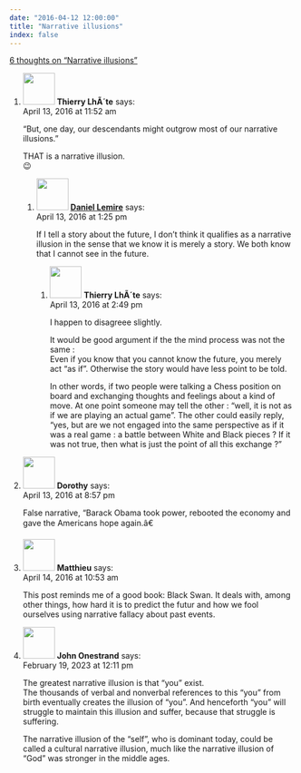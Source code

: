 ```yaml
---
date: "2016-04-12 12:00:00"
title: "Narrative illusions"
index: false
---
```


[6 thoughts on &ldquo;Narrative illusions&rdquo;](/lemire/blog/2016/04-12-narrative-illusions)

<ol class="comment-list">
<li id="comment-235678" class="comment even thread-even depth-1 parent">
<div class="comment-author vcard">
<img alt src="https://secure.gravatar.com/avatar/be05ceb8ad8e72bcc64ed98e4391e2fe?s=56&#038;d=mm&#038;r=g" srcset="https://secure.gravatar.com/avatar/be05ceb8ad8e72bcc64ed98e4391e2fe?s=112&#038;d=mm&#038;r=g 2x" class="avatar avatar-56 photo" height="56" width="56" decoding="async" /> <b class="fn">Thierry LhÃ´te</b> <span class="says">says:</span> </div>
<div class="comment-metadata"><time datetime="2016-04-13T11:52:11+00:00">April 13, 2016 at 11:52 am</time></a> </div>
<div class="comment-content">
<p>&ldquo;But, one day, our descendants might outgrow most of our narrative illusions.&rdquo;</p>
<p>THAT is a narrative illusion.<br/>
😉</p>
</div>
<ol class="children">
<li id="comment-235684" class="comment byuser comment-author-lemire bypostauthor odd alt depth-2 parent">
<div class="comment-author vcard">
<img alt src="https://secure.gravatar.com/avatar/2ca999bef9535950f5b84281a4dab006?s=56&#038;d=mm&#038;r=g" srcset="https://secure.gravatar.com/avatar/2ca999bef9535950f5b84281a4dab006?s=112&#038;d=mm&#038;r=g 2x" class="avatar avatar-56 photo" height="56" width="56" decoding="async" /> <b class="fn"><a href="https://lemire.me/en/" class="url" rel="ugc">Daniel Lemire</a></b> <span class="says">says:</span> </div>
<div class="comment-metadata"><time datetime="2016-04-13T13:25:58+00:00">April 13, 2016 at 1:25 pm</time></a> </div>
<div class="comment-content">
<p>If I tell a story about the future, I don&rsquo;t think it qualifies as a narrative illusion in the sense that we know it is merely a story. We both know that I cannot see in the future.</p>
</div>
<ol class="children">
<li id="comment-235688" class="comment even depth-3">
<div class="comment-author vcard">
<img alt src="https://secure.gravatar.com/avatar/be05ceb8ad8e72bcc64ed98e4391e2fe?s=56&#038;d=mm&#038;r=g" srcset="https://secure.gravatar.com/avatar/be05ceb8ad8e72bcc64ed98e4391e2fe?s=112&#038;d=mm&#038;r=g 2x" class="avatar avatar-56 photo" height="56" width="56" loading="lazy" decoding="async" /> <b class="fn">Thierry LhÃ´te</b> <span class="says">says:</span> </div>
<div class="comment-metadata"><time datetime="2016-04-13T14:49:11+00:00">April 13, 2016 at 2:49 pm</time></a> </div>
<div class="comment-content">
<p>I happen to disagreee slightly.</p>
<p>It would be good argument if the the mind process was not the same :<br/>
Even if you know that you cannot know the future, you merely act &ldquo;as if&rdquo;. Otherwise the story would have less point to be told.</p>
<p>In other words, if two people were talking a Chess position on board and exchanging thoughts and feelings about a kind of move. At one point someone may tell the other : &ldquo;well, it is not as if we are playing an actual game&rdquo;. The other could easily reply, &ldquo;yes, but are we not engaged into the same perspective as if it was a real game : a battle between White and Black pieces ? If it was not true, then what is just the point of all this exchange ?&rdquo;</p>
</div>
</li>
</ol>
</li>
</ol>
</li>
<li id="comment-235714" class="comment odd alt thread-odd thread-alt depth-1">
<div class="comment-author vcard">
<img alt src="https://secure.gravatar.com/avatar/daf4d621204214cb97e7453c44edfa3d?s=56&#038;d=mm&#038;r=g" srcset="https://secure.gravatar.com/avatar/daf4d621204214cb97e7453c44edfa3d?s=112&#038;d=mm&#038;r=g 2x" class="avatar avatar-56 photo" height="56" width="56" loading="lazy" decoding="async" /> <b class="fn">Dorothy</b> <span class="says">says:</span> </div>
<div class="comment-metadata"><time datetime="2016-04-13T20:57:27+00:00">April 13, 2016 at 8:57 pm</time></a> </div>
<div class="comment-content">
<p>False narrative, &ldquo;Barack Obama took power, rebooted the economy and gave the Americans hope again.â€</p>
</div>
</li>
<li id="comment-235782" class="comment even thread-even depth-1">
<div class="comment-author vcard">
<img alt src="https://secure.gravatar.com/avatar/7be173f48679778e0014d7a2d440351a?s=56&#038;d=mm&#038;r=g" srcset="https://secure.gravatar.com/avatar/7be173f48679778e0014d7a2d440351a?s=112&#038;d=mm&#038;r=g 2x" class="avatar avatar-56 photo" height="56" width="56" loading="lazy" decoding="async" /> <b class="fn">Matthieu</b> <span class="says">says:</span> </div>
<div class="comment-metadata"><time datetime="2016-04-14T10:53:03+00:00">April 14, 2016 at 10:53 am</time></a> </div>
<div class="comment-content">
<p>This post reminds me of a good book: Black Swan. It deals with, among other things, how hard it is to predict the futur and how we fool ourselves using narrative fallacy about past events.</p>
</div>
</li>
<li id="comment-649367" class="comment odd alt thread-odd thread-alt depth-1">
<div class="comment-author vcard">
<img alt src="https://secure.gravatar.com/avatar/5d3f4bdce281f735a926d8876703c759?s=56&#038;d=mm&#038;r=g" srcset="https://secure.gravatar.com/avatar/5d3f4bdce281f735a926d8876703c759?s=112&#038;d=mm&#038;r=g 2x" class="avatar avatar-56 photo" height="56" width="56" loading="lazy" decoding="async" /> <b class="fn">John Onestrand</b> <span class="says">says:</span> </div>
<div class="comment-metadata"><time datetime="2023-02-19T12:11:25+00:00">February 19, 2023 at 12:11 pm</time></a> </div>
<div class="comment-content">
<p>The greatest narrative illusion is that &ldquo;you&rdquo; exist.<br/>
The thousands of verbal and nonverbal references to this &ldquo;you&rdquo; from birth eventually creates the illusion of &ldquo;you&rdquo;. And henceforth &ldquo;you&rdquo; will struggle to maintain this illusion and suffer, because that struggle is suffering.</p>
<p>The narrative illusion of the &ldquo;self&rdquo;, who is dominant today, could be called a cultural narrative illusion, much like the narrative illusion of &ldquo;God&rdquo; was stronger in the middle ages.</p>
</div>
</li>
</ol>
